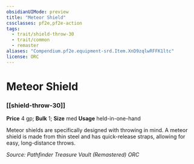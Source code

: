 ```yaml
---
obsidianUIMode: preview
title: "Meteor Shield"
cssclasses: pf2e,pf2e-action
tags:
  - trait/shield-throw-30
  - trait/common
  - remaster
aliases: "Compendium.pf2e.equipment-srd.Item.XnD9zqlwRFFK1ltc"
license: ORC
---
```

# Meteor Shield

### [[shield-throw-30]]


**Price** 4 gp; 
**Bulk** 1; **Size** med
**Usage** held-in-one-hand

Meteor shields are specifically designed with throwing in mind. A meteor shield is made from thin steel and has quick-release straps, allowing for easy, long-distance throws.

*Source: Pathfinder Treasure Vault (Remastered)*
*ORC*